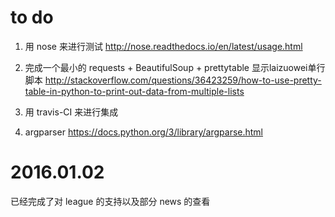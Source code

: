# to do

1. 用 nose 来进行测试 http://nose.readthedocs.io/en/latest/usage.html
2. 完成一个最小的 requests + BeautifulSoup + prettytable 显示laizuowei单行脚本
http://stackoverflow.com/questions/36423259/how-to-use-pretty-table-in-python-to-print-out-data-from-multiple-lists

3. 用 travis-CI 来进行集成
4. argparser
https://docs.python.org/3/library/argparse.html

# 2016.01.02

已经完成了对 league 的支持以及部分 news 的查看